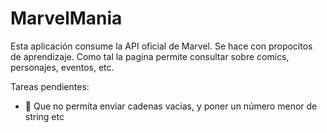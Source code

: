 # MarvelMania

Esta aplicación consume la API oficial de Marvel. Se hace con propocitos de aprendizaje.
Como tal la pagina permite consultar sobre comics, personajes, eventos, etc.

Tareas pendientes:
  - 🚫 Que no permita enviar cadenas vacias, y poner un número menor de string  etc
